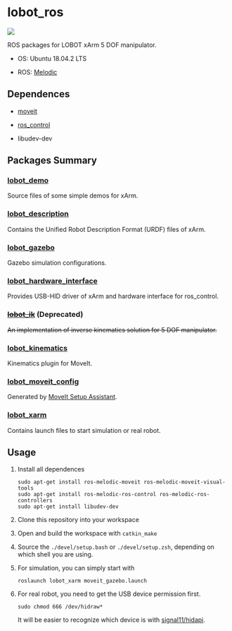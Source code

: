 # lobot_ros

![](https://github.com/shoujiaxin/lobot_ros/workflows/ROS%20catkin_make/badge.svg)

ROS packages for LOBOT xArm 5 DOF manipulator.

- OS: Ubuntu 18.04.2 LTS

- ROS: [Melodic](http://wiki.ros.org/melodic)

## Dependences

- [moveit](http://wiki.ros.org/moveit)

- [ros_control](http://wiki.ros.org/ros_control)

- libudev-dev

## Packages Summary

### [lobot_demo](lobot_demo)

Source files of some simple demos for xArm.

### [lobot_description](lobot_description)

Contains the Unified Robot Description Format (URDF) files of xArm.

### [lobot_gazebo](lobot_gazebo)

Gazebo simulation configurations.

### [lobot_hardware_interface](lobot_hardware_interface)

Provides USB-HID driver of xArm and hardware interface for ros_control.

### ~~[lobot_ik](lobot_ik)~~ (Deprecated)

~~An implementation of inverse kinematics solution for 5 DOF manipulator.~~

### [lobot_kinematics](lobot_kinematics)

Kinematics plugin for MoveIt.

### [lobot_moveit_config](lobot_moveit_config)

Generated by [MoveIt Setup Assistant](https://ros-planning.github.io/moveit_tutorials/doc/setup_assistant/setup_assistant_tutorial.html).

### [lobot_xarm](lobot_xarm)

Contains launch files to start simulation or real robot.

## Usage

1. Install all dependences

   ```shell
   sudo apt-get install ros-melodic-moveit ros-melodic-moveit-visual-tools
   sudo apt-get install ros-melodic-ros-control ros-melodic-ros-controllers
   sudo apt-get install libudev-dev
   ```

2. Clone this repository into your workspace

3. Open and build the workspace with `catkin_make`

4. Source the `./devel/setup.bash` or `./devel/setup.zsh`, depending on which shell you are using.

5. For simulation, you can simply start with

   ```shell
   roslaunch lobot_xarm moveit_gazebo.launch
   ```

6. For real robot, you need to get the USB device permission first.

   ```shell
   sudo chmod 666 /dev/hidraw*
   ```

   It will be easier to recognize which device is with [signal11/hidapi](https://github.com/signal11/hidapi).

